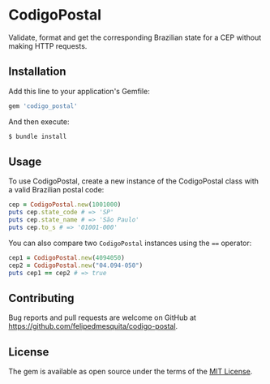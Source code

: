 # CodigoPostal
Validate, format and get the corresponding Brazilian state for a CEP without making HTTP requests.

## Installation
Add this line to your application's Gemfile:

```ruby
gem 'codigo_postal'
```

And then execute:
```bash
$ bundle install
```

## Usage
To use CodigoPostal, create a new instance of the CodigoPostal class with a valid Brazilian postal code:
```ruby
cep = CodigoPostal.new(1001000)
puts cep.state_code # => 'SP'
puts cep.state_name # => 'São Paulo'
puts cep.to_s # => '01001-000'
```
You can also compare two `CodigoPostal` instances using the `==` operator:
```ruby
cep1 = CodigoPostal.new(4094050)
cep2 = CodigoPostal.new("04.094-050")
puts cep1 == cep2 # => true
```

## Contributing
Bug reports and pull requests are welcome on GitHub at https://github.com/felipedmesquita/codigo-postal.

## License
The gem is available as open source under the terms of the [MIT License](https://opensource.org/licenses/MIT).
